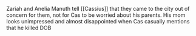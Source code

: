 Zariah and Anelia Manuth tell [[Cassius]] that they came to the city out of concern for them, not for Cas to be worried about his parents. His mom looks unimpressed and almost disappointed when Cas casually mentions that he killed DOB